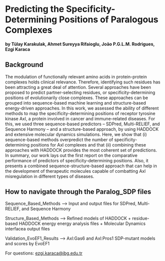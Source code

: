 # Predicting the Specificity-Determining Positions of Paralogous Complexes

#### by Tülay Karakulak, Ahmet Sureyya Rifaioglu, João P.G.L.M. Rodrigues, Ezgi Karaca

## Background

The modulation of functionally relevant amino acids in protein-protein complexes holds clinical relevance. Therefore, identifying such residues has been attracting a great deal of attention. Several approaches have been proposed to predict partner-selecting residues, or specificity-determining positions of evolutionarily close complexes. These approaches can be grouped into sequence-based machine learning and structure-based energy-driven approaches. In this work, we assessed the ability of different methods to map the specificity-determining positions of receptor tyrosine kinase Axl, a protein involved in cancer and immune-related diseases. For this, we used three sequence-based predictors – SDPred, Multi-RELIEF, and Sequence Harmony – and a structure-based approach, by using HADDOCK and extensive molecular dynamics simulations. Here, we show that (i) sequence-based methods overpredict the number of specificity-determining positions for Axl complexes and that (ii) combining these approaches with HADDOCK provides the most coherent set of predictions. In summary, our work lays out the first report on the comparative performance of predictors of specificity-determining positions. Also, it presents a combined sequence-structure-based approach that can help in the development of therapeutic molecules capable of combatting Axl misregulation in different types of diseases.

## How to navigate through the Paralog_SDP files

Sequence_Based_Methods --> Input and output files for SDPred, Multi-RELIEF, and Sequence Harmony

Structure_Based_Methods --> Refined models of HADDOCK + residue-based HADDOCK energy energy analysis files + Molecular Dynamics interfacea output files

Validation_EvoEF1_Results --> Axl:Gas6 and Axl:Pros1 SDP-mutant models and scores by EvoEF1

For questions: ezgi.karaca@ibg.edu.tr